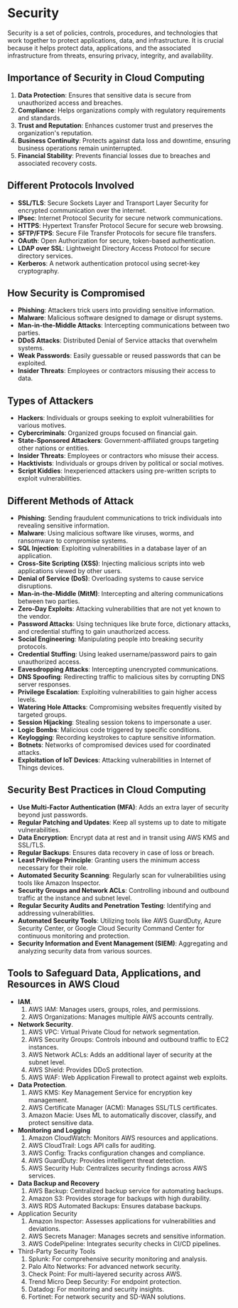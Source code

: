 # Security
Security is a set of policies, controls, procedures, and technologies that work together to protect applications, data, and infrastructure. It is crucial because it helps protect data, applications, and the associated infrastructure from threats, ensuring privacy, integrity, and availability.

## Importance of Security in Cloud Computing
1. **Data Protection**: Ensures that sensitive data is secure from unauthorized access and breaches.
2. **Compliance**: Helps organizations comply with regulatory requirements and standards.
3. **Trust and Reputation**: Enhances customer trust and preserves the organization's reputation.
4. **Business Continuity**: Protects against data loss and downtime, ensuring business operations remain uninterrupted.
5. **Financial Stability**: Prevents financial losses due to breaches and associated recovery costs.

## Different Protocols Involved
- **SSL/TLS**: Secure Sockets Layer and Transport Layer Security for encrypted communication over the internet.
- **IPsec**: Internet Protocol Security for secure network communications.
- **HTTPS**: Hypertext Transfer Protocol Secure for secure web browsing.
- **SFTP/FTPS**: Secure File Transfer Protocols for secure file transfers.
- **OAuth**: Open Authorization for secure, token-based authentication.
- **LDAP over SSL**: Lightweight Directory Access Protocol for secure directory services.
- **Kerberos**: A network authentication protocol using secret-key cryptography.

## How Security is Compromised
- **Phishing**: Attackers trick users into providing sensitive information.
- **Malware**: Malicious software designed to damage or disrupt systems.
- **Man-in-the-Middle Attacks**: Intercepting communications between two parties.
- **DDoS Attacks**: Distributed Denial of Service attacks that overwhelm systems.
- **Weak Passwords**: Easily guessable or reused passwords that can be exploited.
- **Insider Threats**: Employees or contractors misusing their access to data.

## Types of Attackers
- **Hackers**: Individuals or groups seeking to exploit vulnerabilities for various motives.
- **Cybercriminals**: Organized groups focused on financial gain.
- **State-Sponsored Attackers**: Government-affiliated groups targeting other nations or entities.
- **Insider Threats**: Employees or contractors who misuse their access.
- **Hacktivists**: Individuals or groups driven by political or social motives.
- **Script Kiddies**: Inexperienced attackers using pre-written scripts to exploit vulnerabilities.

## Different Methods of Attack
- **Phishing**: Sending fraudulent communications to trick individuals into revealing sensitive information.
- **Malware**: Using malicious software like viruses, worms, and ransomware to compromise systems.
- **SQL Injection**: Exploiting vulnerabilities in a database layer of an application.
- **Cross-Site Scripting (XSS)**: Injecting malicious scripts into web applications viewed by other users.
- **Denial of Service (DoS)**: Overloading systems to cause service disruptions.
- **Man-in-the-Middle (MitM)**: Intercepting and altering communications between two parties.
- **Zero-Day Exploits**: Attacking vulnerabilities that are not yet known to the vendor.
- **Password Attacks**: Using techniques like brute force, dictionary attacks, and credential stuffing to gain unauthorized access.
- **Social Engineering**: Manipulating people into breaking security protocols.
- **Credential Stuffing**: Using leaked username/password pairs to gain unauthorized access.
- **Eavesdropping Attacks**: Intercepting unencrypted communications.
- **DNS Spoofing**: Redirecting traffic to malicious sites by corrupting DNS server responses.
- **Privilege Escalation**: Exploiting vulnerabilities to gain higher access levels.
- **Watering Hole Attacks**: Compromising websites frequently visited by targeted groups.
- **Session Hijacking**: Stealing session tokens to impersonate a user.
- **Logic Bombs**: Malicious code triggered by specific conditions.
- **Keylogging**: Recording keystrokes to capture sensitive information.
- **Botnets**: Networks of compromised devices used for coordinated attacks.
- **Exploitation of IoT Devices**: Attacking vulnerabilities in Internet of Things devices.

## Security Best Practices in Cloud Computing
- **Use Multi-Factor Authentication (MFA)**: Adds an extra layer of security beyond just passwords.
- **Regular Patching and Updates**: Keep all systems up to date to mitigate vulnerabilities.
- **Data Encryption**: Encrypt data at rest and in transit using AWS KMS and SSL/TLS.
- **Regular Backups**: Ensures data recovery in case of loss or breach.
- **Least Privilege Principle**: Granting users the minimum access necessary for their role.
- **Automated Security Scanning**: Regularly scan for vulnerabilities using tools like Amazon Inspector.
- **Security Groups and Network ACLs**: Controlling inbound and outbound traffic at the instance and subnet level.
- **Regular Security Audits and Penetration Testing**: Identifying and addressing vulnerabilities.
- **Automated Security Tools**: Utilizing tools like AWS GuardDuty, Azure Security Center, or Google Cloud Security Command Center for continuous monitoring and protection.
- **Security Information and Event Management (SIEM)**: Aggregating and analyzing security data from various sources.

## Tools to Safeguard Data, Applications, and Resources in AWS Cloud
- **IAM**.
  1. AWS IAM: Manages users, groups, roles, and permissions.
  2. AWS Organizations: Manages multiple AWS accounts centrally.
- **Network Security**.
  1. AWS VPC: Virtual Private Cloud for network segmentation.
  2. AWS Security Groups: Controls inbound and outbound traffic to EC2 instances.
  3. AWS Network ACLs: Adds an additional layer of security at the subnet level.
  4. AWS Shield: Provides DDoS protection.
  5. AWS WAF: Web Application Firewall to protect against web exploits.
- **Data Protection**.
  1. AWS KMS: Key Management Service for encryption key management.
  2. AWS Certificate Manager (ACM): Manages SSL/TLS certificates.
  3. Amazon Macie: Uses ML to automatically discover, classify, and protect sensitive data.
- **Monitoring and Logging**
  1. Amazon CloudWatch: Monitors AWS resources and applications.
  2. AWS CloudTrail: Logs API calls for auditing.
  3. AWS Config: Tracks configuration changes and compliance.
  4. AWS GuardDuty: Provides intelligent threat detection.
  5. AWS Security Hub: Centralizes security findings across AWS services.
- **Data Backup and Recovery**
  1. AWS Backup: Centralized backup service for automating backups.
  2. Amazon S3: Provides storage for backups with high durability.
  3. AWS RDS Automated Backups: Ensures database backups.
- Application Security
  1. Amazon Inspector: Assesses applications for vulnerabilities and deviations.
  2. AWS Secrets Manager: Manages secrets and sensitive information.
  3. AWS CodePipeline: Integrates security checks in CI/CD pipelines.
- Third-Party Security Tools
  1. Splunk: For comprehensive security monitoring and analysis.
  2. Palo Alto Networks: For advanced network security.
  3. Check Point: For multi-layered security across AWS.
  4. Trend Micro Deep Security: For endpoint protection.
  5. Datadog: For monitoring and security insights.
  6. Fortinet: For network security and SD-WAN solutions.